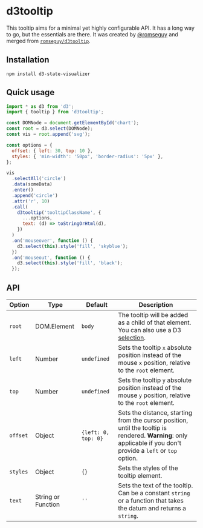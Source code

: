 # d3tooltip

This tooltip aims for a minimal yet highly configurable API. It has a long way to go, but the essentials are there.
It was created by [@romseguy](https://github.com/romseguy) and merged from [`romseguy/d3tooltip`](https://github.com/romseguy/d3tooltip).

## Installation

`npm install d3-state-visualizer`

## Quick usage

```javascript
import * as d3 from 'd3';
import { tooltip } from 'd3tooltip';

const DOMNode = document.getElementById('chart');
const root = d3.select(DOMNode);
const vis = root.append('svg');

const options = {
  offset: { left: 30, top: 10 },
  styles: { 'min-width': '50px', 'border-radius': '5px' },
};

vis
  .selectAll('circle')
  .data(someData)
  .enter()
  .append('circle')
  .attr('r', 10)
  .call(
    d3tooltip('tooltipClassName', {
      ...options,
      text: (d) => toStringOrHtml(d),
    })
  )
  .on('mouseover', function () {
    d3.select(this).style('fill', 'skyblue');
  })
  .on('mouseout', function () {
    d3.select(this).style('fill', 'black');
  });
```

## API

| Option   | Type               | Default             | Description                                                                                                                                                      |
| -------- | ------------------ | ------------------- | ---------------------------------------------------------------------------------------------------------------------------------------------------------------- |
| `root`   | DOM.Element        | `body`              | The tooltip will be added as a child of that element. You can also use a D3 [selection](https://github.com/mbostock/d3/wiki/Selections#d3_select).               |
| `left`   | Number             | `undefined`         | Sets the tooltip `x` absolute position instead of the mouse `x` position, relative to the `root` element.                                                        |
| `top`    | Number             | `undefined`         | Sets the tooltip `y` absolute position instead of the mouse `y` position, relative to the `root` element.                                                        |
| `offset` | Object             | `{left: 0, top: 0}` | Sets the distance, starting from the cursor position, until the tooltip is rendered. **Warning**: only applicable if you don't provide a `left` or `top` option. |
| `styles` | Object             | `{}`                | Sets the styles of the tooltip element.                                                                                                                          |
| `text`   | String or Function | `''`                | Sets the text of the tooltip. Can be a constant `string` or a function that takes the datum and returns a `string`.                                              |
